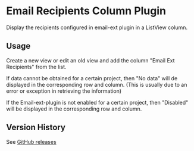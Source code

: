 # Email Recipients Column Plugin

Display the recipients configured in email-ext plugin in a ListView column.

## Usage

Create a new view or edit an old view and add the column "Email Ext Recipients" from the list.

If data cannot be obtained for a certain project, then "No data" will de displayed in the corresponding row and column.
(This is  usually due to an error or exception in retrieving the information)

If the Email-ext-plugin is not enabled for a certain project, then "Disabled" will be displayed in the corresponding row and column.

## Version History

See [GitHub releases](https://github.com/jenkinsci/email-ext-recipients-column-plugin/releases)